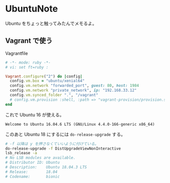 UbuntuNote
===

Ubuntu をちょっと触ってみたんでメモるよ。

## Vagrant で使う

Vagrantfile

```ruby
# -*- mode: ruby -*-
# vi: set ft=ruby :

Vagrant.configure("2") do |config|
  config.vm.box = "ubuntu/xenial64"
  config.vm.network "forwarded_port", guest: 80, host: 1984
  config.vm.network "private_network", ip: "192.168.33.12"
  config.vm.synced_folder ".", "/vagrant"
  # config.vm.provision :shell, :path => "vagrant-provision/provision.sh"
end
```

これで Ubuntu 16 が使える。

```plaintext
Welcome to Ubuntu 16.04.6 LTS (GNU/Linux 4.4.0-166-generic x86_64)
```

このあと Ubuntu 18 にするには `do-release-upgrade` する。

```bash
# -f 以降は y を押さなくていいように付けている。
do-release-upgrade -f DistUpgradeViewNonInteractive
lsb_release -a
# No LSB modules are available.
# Distributor ID: Ubuntu
# Description:    Ubuntu 18.04.3 LTS
# Release:        18.04
# Codename:       bionic
```
